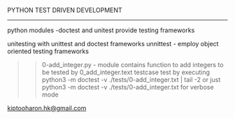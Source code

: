 PYTHON TEST DRIVEN DEVELOPMENT

________________________________________
python modules -doctest and unitest provide testing frameworks

unitesting with unittest and doctest frameworks
unnittest - employ object oriented testing frameworks

>> 0-add_integer.py - module contains function to add integers to be
    tested by 0_add_integer.text testcase
    test by executing
     python3 -m doctest -v ./tests/0-add_integer.txt | tail -2
    or just
     python3 -m doctest -v ./tests/0-add_integer.txt
    for verbose mode


<author><kiptooharon.hk@gmail.com>
